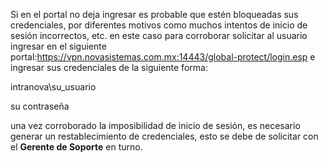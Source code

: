 Si en el portal no deja ingresar es probable que estén bloqueadas sus credenciales, por diferentes motivos como muchos intentos de inicio de sesión incorrectos, etc. en este caso para corroborar solicitar al usuario ingresar en el siguiente portal:https://vpn.novasistemas.com.mx:14443/global-protect/login.esp e ingresar sus credenciales de la siguiente forma:

intranova\su_usuario

su contraseña

una vez corroborado la imposibilidad de inicio de sesión, es necesario generar un restablecimiento de credenciales, esto se debe de solicitar con el **Gerente de Soporte** en turno.

